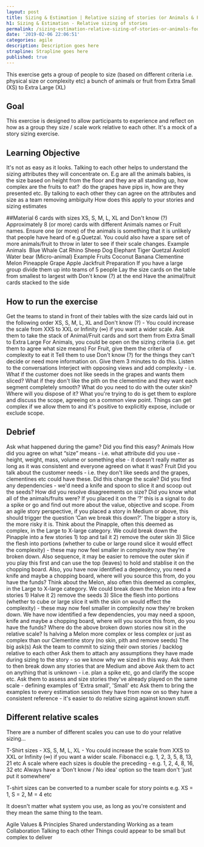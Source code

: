 ```yaml
---
layout: post
title: Sizing & Estimation | Relative sizing of stories (or Animals & Food) 
h1: Sizing & Estimation - Relative sizing of stories 
permalink: /sizing-estimation-relative-sizing-of-stories-or-animals-food/
date: '2019-02-06 22:06:51'
categories: agile
description: Description goes here
strapline: Strapline goes here
published: true
---
```


This exercise gets a group of people to size (based on different criteria i.e. physical size or complexity etc) a bunch of animals or fruit from Extra Small (XS) to Extra Large (XL)

## Goal
This exercise is designed to allow participants to experience and reflect on how as a group they size / scale work relative to each other. It's a mock of a story sizing exercise.

## Learning Objective
It's not as easy as it looks. Talking to each other helps to understand the sizing attributes they will concentrate on. E.g are all the animals babies, is the size based on height from the floor and they are all standing up, how complex are the fruits to eat?  do the grapes have pips in, how are they presented etc.
By talking to each other they can agree on the attributes and size as a team removing ambiguity
How does this apply to your stories and sizing estimates


##Material
6 cards with sizes XS, S, M, L, XL and Don't know (?)
Approximately 8 (or more) cards with different Animals names or Fruit names. Ensure one (or more) of the animals is something that it is unlikely that people have heard of e.g.Quetzal. You could also have a spare set of more animals/fruit to throw in later to see if their scale changes.
Example Animals 
Blue Whale
Cat
Rhino
Sheep
Dog
Elephant
Tiger
Quetzal
Axolotl
Water bear (Micro-animal)
Example Fruits
Coconut
Banana
Clementine
Melon
Pineapple
Grape
Apple
Jackfruit
Preparation
If you have a large group divide them up into teams of 5 people
Lay the size cards on the table from smallest to largest with Don't know (?) at the end
Have the animal/fruit cards stacked to the side


## How to run the exercise
Get the teams to stand in front of their tables with the size cards laid out in the following order XS, S, M, L, XL and Don't know (?) - You could increase the scale from XXS to XXL or Infinity (∞) if you want a wider scale.
Ask them to take the stack of Animal/Fruit cards and sort them from Extra Small to Extra Large
For Animals, you could be open on the sizing criteria (i.e. get them to agree what size means)
For Fruit, give them the criteria of complexity to eat it
Tell them to use Don't know (?) for the things they can't decide or need more information on.
Give them 3 minutes to do this.
Listen to the conversations
Interject with opposing views and add complexity - i.e. What if the customer does not like seeds in the grapes and wants them sliced? What if they don't like the pith on the clementine and they want each segment completely smooth? What do you need to do with the outer skin? Where will you dispose of it? What you're trying to do is get them to explore and discuss the scope, agreeing on a common view point. Things can get complex if we allow them to and it's positive to explicitly expose, include or exclude scope.


## Debrief
Ask what happened during the game?
Did you find this easy?
Animals
How did you agree on what “size” means - i.e. what attribute did you use - height, weight, mass, volume or something else - it doesn’t really matter as long as it was consistent and everyone agreed on what it was?
Fruit
Did you talk about the customer needs - i.e. they don't like seeds and the grapes, clementines etc could have these. Did this change the scale?
Did you find any dependencies - we'd need a knife and spoon to slice it and scoop out the seeds?
How did you resolve disagreements on size?
Did you know what all of the animals/fruits were? If you placed it on the ‘?’ this is a signal to do a spike or go and find out more about the value, objective and scope.
From an agile story perspective, if you placed a story in Medium or above, this should trigger the question ‘Can we break this down?’. The bigger a story is, the more risky it is.
Think about the Pinapple, often this deemed as complex, in the Large to X-large category. We could break down the Pinapple into a few stories 1) top and tail it 2) remove the outer skin 3) Slice the flesh into portions (whether to cube or large round slice it would effect the complexity) - these may now feel smaller in complexity now they're broken down. Also sequence, it may be easier to remove the outer skin if you play this first and can use the top (leaves) to hold and stablise it on the chopping board. Also, you have now identified a dependency, you need a knife and maybe a chopping board, where will you source this from, do you have the funds?
Think about the Melon, also often this deemed as complex, in the Large to X-large category. We could break down the Melon into a few stories 1) Halve it 2) remove the seeds 3) Slice the flesh into portions (whether to cube or large slice it with the skin on would effect the complexity) - these may now feel smaller in complexity now they're broken down. We have now identified a few dependencies, you may need a spoon, knife and maybe a chopping board, where will you source this from, do you have the funds?
Where do the above broken down stories now sit in the relative scale? Is halving a Melon more complex or less complex or just as complex than our Clementine story (no skin, pith and remove seeds)
The big ask(s)
Ask the team to commit to sizing their own stories / backlog relative to each other
Ask them to attach any assumptions they have made during sizing to the story - so we know why we sized in this way.
Ask them to then break down any stories that are Medium and above
Ask them to act on anything that is unknown - i.e. plan a spike etc, go and clarify the scope etc.
Ask them to assess and size stories they've already played on the same scale - defining examples of 'Extra small', 'Small' etc
Ask them to bring the examples to every estimation session they have from now on so they have a consistent reference - it's easier to do relative sizing against known stuff.


## Different relative scales
There are a number of different scales you can use to do your relative sizing...

T-Shirt sizes - XS, S, M, L, XL - You could increase the scale from XXS to XXL or Infinity (∞) if you want a wider scale.
Fibonacci e.g. 1, 2, 3, 5, 8, 13, 21 etc
A scale where each sizes is double the preceding - e.g. 1, 2, 4, 8, 16, 32 etc
Always have a 'Don't know / No idea' option so the team don't 'just put it somewhere'

T-shirt sizes can be converted to a number scale for story points e.g. XS = 1, S = 2, M = 4 etc

It doesn't matter what system you use, as long as you're consistent and they mean the same thing to the team.


Agile Values & Principles
Shared understanding
Working as a team
Collaboration
Talking to each other
Things could appear to be small but complex to deliver








